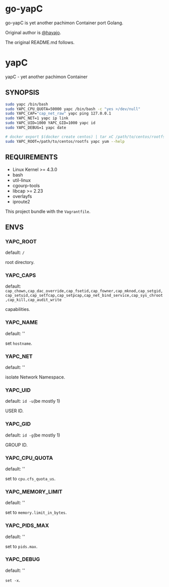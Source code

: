 go-yapC
=======

go-yapC is yet another pachimon Container port Golang.

Original author is [@hayajo](https://github.com/hayajo/yapC).

The original README.md follows.

yapC
====

yapC - yet another pachimon Container

SYNOPSIS
--------

```sh
sudo yapc /bin/bash
sudo YAPC_CPU_QUOTA=50000 yapc /bin/bash -c "yes >/dev/null"
sudo YAPC_CAP="cap_net_raw" yapc ping 127.0.0.1
sudo YAPC_NET=1 yapc ip link
sudo YAPC_UID=1000 YAPC_GID=1000 yapc id
sudo YAPC_DEBUG=1 yapc date

# docker export $(docker create centos) | tar xC /path/to/centos/rootfs
sudo YAPC_ROOT=/path/to/centos/rootfs yapc yum --help
```

REQUIREMENTS
------------

-	Linux Kernel >= 4.3.0
-	bash
-	util-linux
-	cgourp-tools
-	libcap >= 2.23
-	overlayfs
-	iproute2

This project bundle with the `Vagrantfile`.

ENVS
----

### YAPC_ROOT

default: `/`

root directory.

### YAPC_CAPS

default: `cap_chown,cap_dac_override,cap_fsetid,cap_fowner,cap_mknod,cap_setgid,cap_setuid,cap_setfcap,cap_setpcap,cap_net_bind_service,cap_sys_chroot,cap_kill,cap_audit_write`

capabilities.

### YAPC_NAME

default: ''

set `hostname`.

### YAPC_NET

default: ''

isolate Network Namespace.

### YAPC_UID

default: `id -u`(be mostly 1)

USER ID.

### YAPC_GID

default: `id -g`(be mostly 1)

GROUP ID.

### YAPC_CPU_QUOTA

default: ''

set to `cpu.cfs_quota_us`.

### YAPC_MEMORY_LIMIT

default: ''

set to `memory.limit_in_bytes`.

### YAPC_PIDS_MAX

default: ''

set to `pids.max`.

### YAPC_DEBUG

default: ''

`set -x`\.
